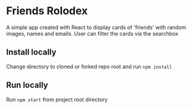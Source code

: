 # Friends Rolodex
A simple app created with React to display cards of 'friends' with random images, names and emails. User can filter the cards via the searchbox

## Install locally

Change directory to cloned or forked repo root and run `npm install`

## Run locally

Run `npm start` from project root directory